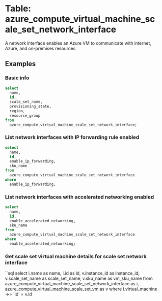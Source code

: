 # Table: azure_compute_virtual_machine_scale_set_network_interface

 A network interface enables an Azure VM to communicate with internet, Azure, and on-premises resources.

## Examples

### Basic info

```sql
select
  name,
  id,
  scale_set_name,
  provisioning_state,
  region,
  resource_group
from
  azure_compute_virtual_machine_scale_set_network_interface;
```

### List network interfaces with IP forwarding rule enabled

```sql
select
  name,
  id,
  enable_ip_forwarding,
  sku_name
from
  azure_compute_virtual_machine_scale_set_network_interface
where
  enable_ip_forwarding;
```

### List network interfaces with accelerated networking enabled

```sql
select
  name,
  id,
  enable_accelerated_networking,
  sku_name
from
  azure_compute_virtual_machine_scale_set_network_interface
where
  enable_accelerated_networking;
```

### Get scale set virtual machine details for scale set network interface

``sql
select
  i.name as name,
  i.id as id,
  v.instance_id as instance_id,
  v.scale_set_name as scale_set_name,
  v.sku_name as vm_sku_name
from
  azure_compute_virtual_machine_scale_set_network_interface as i,
  azure_compute_virtual_machine_scale_set_vm as v
where
  i.virtual_machine ->> 'id' = v.id
```
